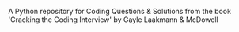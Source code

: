 A Python repository for Coding Questions & Solutions from the book 'Cracking the Coding Interview' by Gayle Laakmann & McDowell

